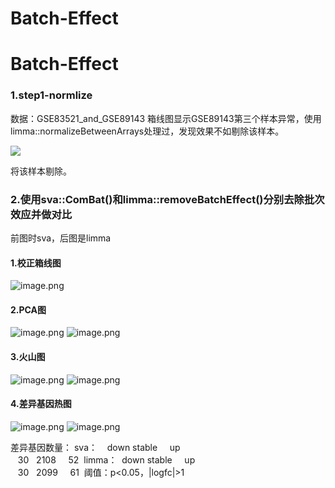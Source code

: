 # Batch-Effect

# Batch-Effect

### 1.step1-normlize

数据：GSE83521_and_GSE89143
箱线图显示GSE89143第三个样本异常，使用limma::normalizeBetweenArrays处理过，发现效果不如剔除该样本。

![](https://cdn.nlark.com/yuque/0/2019/png/473837/1576486077497-b7603b86-ea1d-464a-b67d-467a06455e85.png#align=left&display=inline&height=1019&name=image.png&originHeight=1019&originWidth=1887&size=122266&status=done&style=none&width=1887)

将该样本剔除。

### 2.使用sva::ComBat()和limma::removeBatchEffect()分别去除批次效应并做对比

前图时sva，后图是limma

#### 1.校正箱线图

![image.png](https://cdn.nlark.com/yuque/0/2019/png/473837/1576487286562-42273ad4-74bc-43c2-932b-4aa86df7e9ce.png#align=left&display=inline&height=570&name=image.png&originHeight=570&originWidth=853&size=60905&status=done&style=none&width=853)

#### 2.PCA图

![image.png](https://cdn.nlark.com/yuque/0/2019/png/473837/1576487335732-7edbc8b1-6b29-42e8-bc8c-5570efb11c6f.png#align=left&display=inline&height=572&name=image.png&originHeight=572&originWidth=849&size=34680&status=done&style=none&width=849)
![image.png](https://cdn.nlark.com/yuque/0/2019/png/473837/1576487478222-f0627a3f-770f-4fd3-9819-bbc50f1014f6.png#align=left&display=inline&height=574&name=image.png&originHeight=574&originWidth=863&size=36006&status=done&style=none&width=863)

#### 3.火山图

![image.png](https://cdn.nlark.com/yuque/0/2019/png/473837/1576487387677-924d43f6-f15c-48be-81d6-146459e9d7a8.png#align=left&display=inline&height=577&name=image.png&originHeight=577&originWidth=856&size=61028&status=done&style=none&width=856)
![image.png](https://cdn.nlark.com/yuque/0/2019/png/473837/1576487516158-b9bc2579-b03e-4978-ac18-5dfd18cd0d27.png#align=left&display=inline&height=579&name=image.png&originHeight=579&originWidth=855&size=61571&status=done&style=none&width=855)

#### 4.差异基因热图

![image.png](https://cdn.nlark.com/yuque/0/2019/png/473837/1576487441582-e31cd262-a86f-465d-b7ef-420bd04ade7e.png#align=left&display=inline&height=1009&name=image.png&originHeight=1009&originWidth=1912&size=181935&status=done&style=none&width=1912)
![image.png](https://cdn.nlark.com/yuque/0/2019/png/473837/1576487554611-89dd67ca-3ab3-46dc-9c04-7403d901ae91.png#align=left&display=inline&height=1015&name=image.png&originHeight=1015&originWidth=1906&size=187539&status=done&style=none&width=1906)

差异基因数量：
sva： 
  down stable     up  
   30   2108     52 
limma：
 down stable     up  
   30   2099     61 
阈值：p<0.05，|logfc|>1